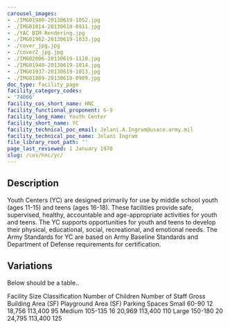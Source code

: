 ```yaml
---
carousel_images:
- ./IMG01980-20130619-1052.jpg
- ./IMG01814-20130618-0911.jpg
- ./YAC BIM Rendering.jpg
- ./IMG01962-20130619-1033.jpg
- ./cover_jpg.jpg
- ./cover2_jpg.jpg
- ./IMG02006-20130619-1110.jpg
- ./IMG01940-20130619-1014.jpg
- ./IMG01937-20130619-1013.jpg
- ./IMG01809-20130618-0909.jpg
doc_type: facility_page
facility_category_codes:
- '74066'
facility_cos_short_name: HNC
facility_functional_proponent: G-9
facility_long_name: Youth Center
facility_short_name: YC
facility_technical_poc_email: Jelani.A.Ingram@usace.army.mil
facility_technical_poc_name: Jelani Ingram
file_library_root_path: ''
page_last_reviewed: 1 January 1970
slug: /cos/hnc/yc/
---
```




## Description

Youth Centers (YC) are designed primarily for use by middle school youth (ages 11-15) and teens (ages 16-18). These facilities provide safe, supervised, healthy, accountable and age-appropriate activities for youth and teens. The YC supports opportunities for youth and teens to develop their physical, educational, social, recreational, and emotional needs. The Army Standards for YC are based on Army Baseline Standards and Department of Defense requirements for certification.

## Variations

Below should be a table..

Facility Size Classification Number of Children Number of Staff ​Gross Building Area (SF) ​Playground Area (SF) ​Parking Spaces
Small​ ​60-90 ​12 18,756 113,400 95
Medium​ 105-135 ​16 20,969 113,400 110
Large​ ​150-180 ​20 24,795 113,400 125